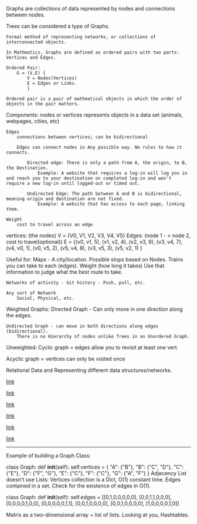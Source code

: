 Graphs are collections of data represented by nodes and connections between nodes.

Trees can be considered a type of Graphs.

    Formal method of representing networks, or collections of interconnected objects.

    In Mathmatics, Graphs are defined as ordered pairs with two parts: Vertices and Edges.

    Ordered Pair:
        G = (V,E) {
            V = Nodes(Vertices)
            E = Edges or Links. 
            }
    
    Ordered pair is a pair of mathmatical objects in which the order of objects in the pair matters.

    

Components:
    nodes or vertices
        represents objects in a data set (animals, webpages, cities, etc)

    Edges
        connections between vertices; can be bidirectional

        Edges can connect nodes in Any possible way. No rules to how it connects.

            Directed edge: There is only a path from A, the origin, to B, the Destination.
                Example: A website that requires a log-in will log you in and reach you to your destination on completed log-in and won't require a new log-in until logged-out or timed out.

            Undirected Edge: The path between A and B is bidirectional, meaning origin and destination are not fixed.
                Example: A website that has access to each page, linking them.

    Weight
        cost to travel across an edge

vertices: (the nodes)
    V = {V0, V1, V2, V3, V4, V5}
Edges: (node 1 - > node 2, cost to travel(optional))
    E = {(v0, v1, 5), (v1, v2, 4), (v2, v3, 9), (v3, v4, 7), (v4, v0, 1), (v0, v5, 2), (v5, v4, 8), (v3, v5, 3), (v5, v2, 1) } 

Useful for:
    Maps - A city/location. Possible stops based on Nodes. Trains you can take to each (edges). Weight (how long it takes)
        Use that information to judge what the best route to take.

    Networks of activity - Git history - Push, pull, etc.

    Any sort of Network
        Social, Physical, etc.



Weighted Graphs:
    Directed Graph - Can only move in one direction along the edges.

    Undirected Graph - can move in both directions along edges (bidirectional).
        There is no Hierarchy of nodes unlike Trees in an Unordered Graph.

Unweighted:
    Cyclic graph = edges allow you to revisit at least one vert.

Acyclic graph = vertices can only be visited once

Relational Data and Representing different data structures/networks.

[link](https://medium.com/basecs/a-gentle-introduction-to-graph-theory-77969829ead8)

[link](http://freefeast.info/difference-between/difference-between-trees-and-graphs-trees-vs-graphs/)

[link](http://stackoverflow.com/questions/7423401/whats-the-difference-between-the-data-structure-tree-and-graph)

[link](http://www.cs.xu.edu/csci390/12s/IJEST10-02-09-124.pdf)

[link](http://www.cs.jhu.edu/~cohen/CS226/Lectures/GraphTraversal.pdf)

[link](https://www.youtube.com/watch?v=gXgEDyodOJU&t=319s)

______________________________________________________________________________________________________________________________________________________

Example of building a Graph Class:


class Graph:
    def __init__(self):
        self.vertices = {
            "A": {"B"},
            "B": {"C", "D"},
            "C": {"E"},
            "D": {"F", "G"},
            "E": {"C"},
            "F": {"C"},
            "G": {"A", "F"}
        }
Adjecency List doesn't use Lists: Vertices collection is a Dict, O(1) constant time.
Edges contained in a set. Check for the existence of edges in O(1).

class Graph:
    def __init__(self):
        self.edges = [[0,1,0,0,0,0,0],
                      [0,0,1,1,0,0,0],
                      [0,0,0,0,1,0,0],
                      [0,0,0,0,0,1,1],
                      [0,0,1,0,0,0,0],
                      [0,0,1,0,0,0,0],
                      [1,0,0,0,0,1,0]]

Matrix as a two-dimensional array = list of lists. Looking at you, Hashtables.

